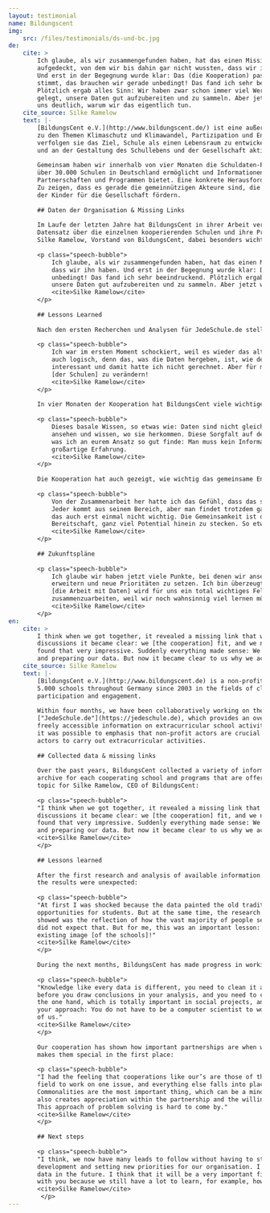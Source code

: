 ```yaml
---
layout: testimonial
name: Bildungscent
img: 
    src: /files/testimonials/ds-und-bc.jpg
de:
    cite: > 
        Ich glaube, als wir zusammengefunden haben, hat das einen Missing Link 
        aufgedeckt, von dem wir bis dahin gar nicht wussten, dass wir ihn haben. 
        Und erst in der Begegnung wurde klar: Das (die Kooperation) passt, das 
        stimmt, das brauchen wir gerade unbedingt! Das fand ich sehr beeindruckend. 
        Plötzlich ergab alles Sinn: Wir haben zwar schon immer viel Wert darauf 
        gelegt, unsere Daten gut aufzubereiten und zu sammeln. Aber jetzt wurde für 
        uns deutlich, warum wir das eigentlich tun.
    cite_source: Silke Ramelow
    text: |-
        [BildungsCent e.V.](http://www.bildungscent.de/) ist eine außerschulische Organisation, die seit 2003 mit etwa 5.000 Schulen in ganz Deutschland 
        zu den Themen Klimaschutz und Klimawandel, Partizipation und Engagement zusammenarbeitet. In ihren Programmen 
        verfolgen sie das Ziel, Schule als einen Lebensraum zu entwickeln, in dem Schüler/innen ihre Potenziale entfalten 
        und an der Gestaltung des Schullebens und der Gesellschaft aktiv teilhaben.
        
        Gemeinsam haben wir innerhalb von vier Monaten die Schuldaten-Plattform [JedeSchule.de](https://jedeschule.de) aufgebaut, die einen Überblick 
        über 30.000 Schulen in Deutschland ermöglicht und Informationen zu außerunterrichtlichen Angeboten und Aktivitäten, 
        Partnerschaften und Programmen bietet. Eine konkrete Herausforderung lag BildungsCent besonders auf dem Herzen: 
        Zu zeigen, dass es gerade die gemeinnützigen Akteure sind, die durch ihre Aktivitäten an den Schulen die Potentiale 
        der Kinder für die Gesellschaft fördern. 
        
        ## Daten der Organisation & Missing Links 
        
        Im Laufe der letzten Jahre hat BildungsCent in ihrer Arbeit verschiedenste Schuldaten erhoben und sich einen reichhaltigen 
        Datensatz über die einzelnen kooperierenden Schulen und ihre Programme aufgebaut. Das Thema ‘Data Literacy’ ist für 
        Silke Ramelow, Vorstand von BildungsCent, dabei besonders wichtig: 
        
        <p class="speech-bubble">
            Ich glaube, als wir zusammengefunden haben, hat das einen Missing Link aufgedeckt, von dem wir bis dahin gar nicht wussten, 
            dass wir ihn haben. Und erst in der Begegnung wurde klar: Das [die Kooperation] passt, das stimmt, das brauchen wir gerade 
            unbedingt! Das fand ich sehr beeindruckend. Plötzlich ergab alles Sinn: Wir haben zwar schon immer viel Wert darauf gelegt, 
            unsere Daten gut aufzubereiten und zu sammeln. Aber jetzt wurde für uns deutlich, warum wir das eigentlich tun.
            <cite>Silke Ramelow</cite>
        </p>
        
        ## Lessons Learned
        
        Nach den ersten Recherchen und Analysen für JedeSchule.de stellte sich aber zunächst Ernüchterung ein:
        
        <p class="speech-bubble">
            Ich war im ersten Moment schockiert, weil es wieder das alte Bild von Schule war, was da herausgekommen ist. Irgendwie war das aber 
            auch logisch, denn das, was die Daten hergeben, ist, wie der überwiegende Teil der Menschen Schule sieht. Das fand ich sehr 
            interessant und damit hatte ich nicht gerechnet. Aber für mich war der Gedanke prägend: Mit Daten habe ich eine Chance, das Bild 
            [der Schulen] zu verändern!
            <cite>Silke Ramelow</cite>
        </p>
        
        In vier Monaten der Kooperation hat BildungsCent viele wichtige Erfahrungen in der Arbeit mit Daten und digitalen Tools gemacht:
        
        <p class="speech-bubble">
            Dieses basale Wissen, so etwas wie: Daten sind nicht gleich Daten, man muss Daten säubern, sie sich vor der Analyse genau 
            ansehen und wissen, wo sie herkommen. Diese Sorgfalt auf der einen Seite, die total wichtig ist, und auf der anderen Seite das, 
            was ich an eurem Ansatz so gut finde: Man muss kein Informatiker sein, um das machen zu können! Das war für uns alle eine 
            großartige Erfahrung.
            <cite>Silke Ramelow</cite>
        </p> 
        
        Die Kooperation hat auch gezeigt, wie wichtig das gemeinsame Engagement ist und was dadurch alles erst möglich wird:
        
        <p class="speech-bubble">
            Von der Zusammenarbeit her hatte ich das Gefühl, dass das solche Kooperationen wie unsere die ‘der nächsten Welt’ sind: 
            Jeder kommt aus seinem Bereich, aber man findet trotzdem ganz schnell die Punkte, wo es zusammen geht und alles andere ist 
            das auch erst einmal nicht wichtig. Die Gemeinsamkeit ist das Wichtigste. Dadurch entwickelt sich auch Wertschätzung und die 
            Bereitschaft, ganz viel Potential hinein zu stecken. So etwas ist total selten.
            <cite>Silke Ramelow</cite>
        </p> 
        
        ## Zukunftspläne
        
        <p class="speech-bubble">
            Ich glaube wir haben jetzt viele Punkte, bei denen wir ansetzen können, ohne neu aufbauen zu müssen. Es geht eher darum, sie zu 
            erweitern und neue Prioritäten zu setzen. Ich bin überzeugt davon, dass wir das auch in Zukunft tun werden. Ich glaube, das 
            [die Arbeit mit Daten] wird für uns ein total wichtiges Feld werden und wir sind auch total interessiert daran mit euch weiterhin 
            zusammenzuarbeiten, weil wir noch wahnsinnig viel lernen müssen, z.B. wie man mit Hilfe von Daten Geschichten erzählen kann.
            <cite>Silke Ramelow</cite>
        </p>
en:
    cite: > 
        I think when we got together, it revealed a missing link that we were not aware of. During our meetings and 
        discussions it became clear: we [the cooperation] fit, and we need to improve our knowledge in this field. I 
        found that very impressive. Suddenly everything made sense: We have always put a lot of emphasis on collecting 
        and preparing our data. But now it became clear to us why we actually do that.
    cite_source: Silke Ramelow
    text: |-
        [BildungsCent e.V.](http://www.bildungscent.de) is a non-profit organization that has been working with more than 
        5.000 schools throughout Germany since 2003 in the fields of climate protection, climate change, student 
        participation and engagement. 
        
        Within four months, we have been collaboratively working on the research platform 
        ["JedeSchule.de"](https://jedeschule.de), which provides an overview of 30.000 schools in Germany and offers 
        freely accessible information on extracurricular school activities, partnerships and programs. With the project 
        it was possible to emphasis that non-profit actors are crucial partners for schools since they are the main 
        actors to carry out extracurricular activities.
        
        ## Collected data & missing links
        
        Over the past years, BildungsCent collected a variety of information on school activities and built a rich 
        archive for each cooperating school and programs that are offered. 'Data literacy' is a particularly important 
        topic for Silke Ramelow, CEO of BildungsCent:
        
        <p class="speech-bubble">
        "I think when we got together, it revealed a missing link that we were not aware of. During our meetings and 
        discussions it became clear: we [the cooperation] fit, and we need to improve our knowledge in this field. I 
        found that very impressive. Suddenly everything made sense: We have always put a lot of emphasis on collecting 
        and preparing our data. But now it became clear to us why we actually do that."
        <cite>Silke Ramelow</cite>
        </p>
        
        ## Lessons learned
        
        After the first research and analysis of available information on school activities in Germany for JedeSchule.de, 
        the results were unexpected:
        
        <p class="speech-bubble">
        "At first I was shocked because the data painted the old traditional picture of schools with little participation 
        opportunities for students. But at the same time, the research results were understandable because what the data 
        showed was the reflection of how the vast majority of people sees schools. I found that very interesting and I 
        did not expect that. But for me, this was an important lesson: With data I have the chance to change the 
        existing image [of the schools]!"
        <cite>Silke Ramelow</cite>
        </p>
        
        During the next months, BildungsCent has made progress in working with data and digital tools:
        
        <p class="speech-bubble">
        "Knowledge like every data is different, you need to clean it and be critical with the information provided 
        before you draw conclusions in your analysis, and you need to check your sources constantly. This awareness on 
        the one hand, which is totally important in social projects, and on the other hand, what I like so much about 
        your approach: You do not have to be a computer scientist to work with data! It was a great experience for all 
        of us."
        <cite>Silke Ramelow</cite>
        </p>
        
        Our cooperation has shown how important partnerships are when working on data-driven social projects and what 
        makes them special in the first place:
        
        <p class="speech-bubble">
        "I had the feeling that cooperations like our’s are those of the 'next world': Everyone comes from a specialized 
        field to work on one issue, and everything else falls into place through discussions and collaborative workshops. 
        Commonalities are the most important thing, which can be a mindset or a commons problem you want to solve. This 
        also creates appreciation within the partnership and the willingness to put a lot of resources into a project. 
        This approach of problem solving is hard to come by."
        <cite>Silke Ramelow</cite>
        </p>
        
        ## Next steps
        
        <p class="speech-bubble">
        "I think, we now have many leads to follow without having to start from scratch. It's more about future 
        development and setting new priorities for our organisation. I am convinced that we will continue to work with 
        data in the future. I think that it will be a very important field for us. We are also very interested in working 
        with you because we still have a lot to learn, for example, how to tell stories with data."
        <cite>Silke Ramelow</cite>
         </p>
---
```

